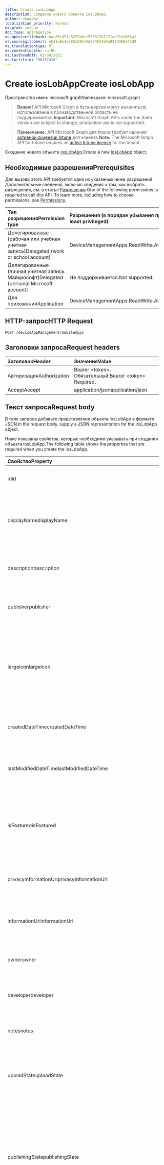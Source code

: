 ```yaml
---
title: Create iosLobApp
description: Создание нового объекта iosLobApp.
author: dougeby
localization_priority: Normal
ms.prod: intune
doc_type: apiPageType
ms.openlocfilehash: bac65fd7fe3272b6cf52531781271ad22a2068a1
ms.sourcegitcommit: eb31a6b4a582a59b44df3453450a82fd366342d0
ms.translationtype: MT
ms.contentlocale: ru-RU
ms.lasthandoff: 02/09/2021
ms.locfileid: "50157416"
---
```

# <a name="create-ioslobapp"></a><span data-ttu-id="ef84f-103">Create iosLobApp</span><span class="sxs-lookup"><span data-stu-id="ef84f-103">Create iosLobApp</span></span>

<span data-ttu-id="ef84f-104">Пространство имен: microsoft.graph</span><span class="sxs-lookup"><span data-stu-id="ef84f-104">Namespace: microsoft.graph</span></span>

> <span data-ttu-id="ef84f-105">**Важно!** API Microsoft Graph в бета-версии могут изменяться; использование в производственной области не поддерживается.</span><span class="sxs-lookup"><span data-stu-id="ef84f-105">**Important:** Microsoft Graph APIs under the /beta version are subject to change; production use is not supported.</span></span>

> <span data-ttu-id="ef84f-106">**Примечание.** API Microsoft Graph для Intune требует наличия [активной лицензии Intune](https://go.microsoft.com/fwlink/?linkid=839381) для клиента.</span><span class="sxs-lookup"><span data-stu-id="ef84f-106">**Note:** The Microsoft Graph API for Intune requires an [active Intune license](https://go.microsoft.com/fwlink/?linkid=839381) for the tenant.</span></span>

<span data-ttu-id="ef84f-107">Создание нового объекта [iosLobApp](../resources/intune-apps-ioslobapp.md).</span><span class="sxs-lookup"><span data-stu-id="ef84f-107">Create a new [iosLobApp](../resources/intune-apps-ioslobapp.md) object.</span></span>

## <a name="prerequisites"></a><span data-ttu-id="ef84f-108">Необходимые разрешения</span><span class="sxs-lookup"><span data-stu-id="ef84f-108">Prerequisites</span></span>
<span data-ttu-id="ef84f-p101">Для вызова этого API требуется одно из указанных ниже разрешений. Дополнительные сведения, включая сведения о том, как выбрать разрешения, см. в статье [Разрешения](/graph/permissions-reference).</span><span class="sxs-lookup"><span data-stu-id="ef84f-p101">One of the following permissions is required to call this API. To learn more, including how to choose permissions, see [Permissions](/graph/permissions-reference).</span></span>

|<span data-ttu-id="ef84f-111">Тип разрешения</span><span class="sxs-lookup"><span data-stu-id="ef84f-111">Permission type</span></span>|<span data-ttu-id="ef84f-112">Разрешения (в порядке убывания привилегий)</span><span class="sxs-lookup"><span data-stu-id="ef84f-112">Permissions (from most to least privileged)</span></span>|
|:---|:---|
|<span data-ttu-id="ef84f-113">Делегированные (рабочая или учебная учетная запись)</span><span class="sxs-lookup"><span data-stu-id="ef84f-113">Delegated (work or school account)</span></span>|<span data-ttu-id="ef84f-114">DeviceManagementApps.ReadWrite.All</span><span class="sxs-lookup"><span data-stu-id="ef84f-114">DeviceManagementApps.ReadWrite.All</span></span>|
|<span data-ttu-id="ef84f-115">Делегированные (личная учетная запись Майкрософт)</span><span class="sxs-lookup"><span data-stu-id="ef84f-115">Delegated (personal Microsoft account)</span></span>|<span data-ttu-id="ef84f-116">Не поддерживается.</span><span class="sxs-lookup"><span data-stu-id="ef84f-116">Not supported.</span></span>|
|<span data-ttu-id="ef84f-117">Для приложений</span><span class="sxs-lookup"><span data-stu-id="ef84f-117">Application</span></span>|<span data-ttu-id="ef84f-118">DeviceManagementApps.ReadWrite.All</span><span class="sxs-lookup"><span data-stu-id="ef84f-118">DeviceManagementApps.ReadWrite.All</span></span>|

## <a name="http-request"></a><span data-ttu-id="ef84f-119">HTTP-запрос</span><span class="sxs-lookup"><span data-stu-id="ef84f-119">HTTP Request</span></span>
<!-- {
  "blockType": "ignored"
}
-->
``` http
POST /deviceAppManagement/mobileApps
```

## <a name="request-headers"></a><span data-ttu-id="ef84f-120">Заголовки запроса</span><span class="sxs-lookup"><span data-stu-id="ef84f-120">Request headers</span></span>
|<span data-ttu-id="ef84f-121">Заголовок</span><span class="sxs-lookup"><span data-stu-id="ef84f-121">Header</span></span>|<span data-ttu-id="ef84f-122">Значение</span><span class="sxs-lookup"><span data-stu-id="ef84f-122">Value</span></span>|
|:---|:---|
|<span data-ttu-id="ef84f-123">Авторизация</span><span class="sxs-lookup"><span data-stu-id="ef84f-123">Authorization</span></span>|<span data-ttu-id="ef84f-124">Bearer &lt;token&gt;. Обязательный.</span><span class="sxs-lookup"><span data-stu-id="ef84f-124">Bearer &lt;token&gt; Required.</span></span>|
|<span data-ttu-id="ef84f-125">Accept</span><span class="sxs-lookup"><span data-stu-id="ef84f-125">Accept</span></span>|<span data-ttu-id="ef84f-126">application/json</span><span class="sxs-lookup"><span data-stu-id="ef84f-126">application/json</span></span>|

## <a name="request-body"></a><span data-ttu-id="ef84f-127">Текст запроса</span><span class="sxs-lookup"><span data-stu-id="ef84f-127">Request body</span></span>
<span data-ttu-id="ef84f-128">В теле запроса добавьте представление объекта iosLobApp в формате JSON.</span><span class="sxs-lookup"><span data-stu-id="ef84f-128">In the request body, supply a JSON representation for the iosLobApp object.</span></span>

<span data-ttu-id="ef84f-129">Ниже показаны свойства, которые необходимо указывать при создании объекта iosLobApp.</span><span class="sxs-lookup"><span data-stu-id="ef84f-129">The following table shows the properties that are required when you create the iosLobApp.</span></span>

|<span data-ttu-id="ef84f-130">Свойство</span><span class="sxs-lookup"><span data-stu-id="ef84f-130">Property</span></span>|<span data-ttu-id="ef84f-131">Тип</span><span class="sxs-lookup"><span data-stu-id="ef84f-131">Type</span></span>|<span data-ttu-id="ef84f-132">Описание</span><span class="sxs-lookup"><span data-stu-id="ef84f-132">Description</span></span>|
|:---|:---|:---|
|<span data-ttu-id="ef84f-133">id</span><span class="sxs-lookup"><span data-stu-id="ef84f-133">id</span></span>|<span data-ttu-id="ef84f-134">String</span><span class="sxs-lookup"><span data-stu-id="ef84f-134">String</span></span>|<span data-ttu-id="ef84f-135">Ключ объекта.</span><span class="sxs-lookup"><span data-stu-id="ef84f-135">Key of the entity.</span></span> <span data-ttu-id="ef84f-136">Наследуется от [mobileApp](../resources/intune-shared-mobileapp.md).</span><span class="sxs-lookup"><span data-stu-id="ef84f-136">Inherited from [mobileApp](../resources/intune-shared-mobileapp.md)</span></span>|
|<span data-ttu-id="ef84f-137">displayName</span><span class="sxs-lookup"><span data-stu-id="ef84f-137">displayName</span></span>|<span data-ttu-id="ef84f-138">String</span><span class="sxs-lookup"><span data-stu-id="ef84f-138">String</span></span>|<span data-ttu-id="ef84f-139">Название приложения, которое предоставил или импортировал администратор.</span><span class="sxs-lookup"><span data-stu-id="ef84f-139">The admin provided or imported title of the app.</span></span> <span data-ttu-id="ef84f-140">Наследуется от [mobileApp](../resources/intune-shared-mobileapp.md).</span><span class="sxs-lookup"><span data-stu-id="ef84f-140">Inherited from [mobileApp](../resources/intune-shared-mobileapp.md)</span></span>|
|<span data-ttu-id="ef84f-141">description</span><span class="sxs-lookup"><span data-stu-id="ef84f-141">description</span></span>|<span data-ttu-id="ef84f-142">String</span><span class="sxs-lookup"><span data-stu-id="ef84f-142">String</span></span>|<span data-ttu-id="ef84f-143">Описание приложения.</span><span class="sxs-lookup"><span data-stu-id="ef84f-143">The description of the app.</span></span> <span data-ttu-id="ef84f-144">Наследуется от [mobileApp](../resources/intune-shared-mobileapp.md).</span><span class="sxs-lookup"><span data-stu-id="ef84f-144">Inherited from [mobileApp](../resources/intune-shared-mobileapp.md)</span></span>|
|<span data-ttu-id="ef84f-145">publisher</span><span class="sxs-lookup"><span data-stu-id="ef84f-145">publisher</span></span>|<span data-ttu-id="ef84f-146">String</span><span class="sxs-lookup"><span data-stu-id="ef84f-146">String</span></span>|<span data-ttu-id="ef84f-147">Издатель приложения.</span><span class="sxs-lookup"><span data-stu-id="ef84f-147">The publisher of the app.</span></span> <span data-ttu-id="ef84f-148">Наследуется от [mobileApp](../resources/intune-shared-mobileapp.md).</span><span class="sxs-lookup"><span data-stu-id="ef84f-148">Inherited from [mobileApp](../resources/intune-shared-mobileapp.md)</span></span>|
|<span data-ttu-id="ef84f-149">largeIcon</span><span class="sxs-lookup"><span data-stu-id="ef84f-149">largeIcon</span></span>|[<span data-ttu-id="ef84f-150">mimeContent</span><span class="sxs-lookup"><span data-stu-id="ef84f-150">mimeContent</span></span>](../resources/intune-shared-mimecontent.md)|<span data-ttu-id="ef84f-151">Представляет большой значок, который отображается в сведениях о приложении, используется для отправки значка.</span><span class="sxs-lookup"><span data-stu-id="ef84f-151">The large icon, to be displayed in the app details and used for upload of the icon.</span></span> <span data-ttu-id="ef84f-152">Наследуется от [mobileApp](../resources/intune-shared-mobileapp.md).</span><span class="sxs-lookup"><span data-stu-id="ef84f-152">Inherited from [mobileApp](../resources/intune-shared-mobileapp.md)</span></span>|
|<span data-ttu-id="ef84f-153">createdDateTime</span><span class="sxs-lookup"><span data-stu-id="ef84f-153">createdDateTime</span></span>|<span data-ttu-id="ef84f-154">DateTimeOffset</span><span class="sxs-lookup"><span data-stu-id="ef84f-154">DateTimeOffset</span></span>|<span data-ttu-id="ef84f-155">Дата и время создания приложения.</span><span class="sxs-lookup"><span data-stu-id="ef84f-155">The date and time the app was created.</span></span> <span data-ttu-id="ef84f-156">Наследуется от [mobileApp](../resources/intune-shared-mobileapp.md).</span><span class="sxs-lookup"><span data-stu-id="ef84f-156">Inherited from [mobileApp](../resources/intune-shared-mobileapp.md)</span></span>|
|<span data-ttu-id="ef84f-157">lastModifiedDateTime</span><span class="sxs-lookup"><span data-stu-id="ef84f-157">lastModifiedDateTime</span></span>|<span data-ttu-id="ef84f-158">DateTimeOffset</span><span class="sxs-lookup"><span data-stu-id="ef84f-158">DateTimeOffset</span></span>|<span data-ttu-id="ef84f-159">Дата и время последнего изменения приложения.</span><span class="sxs-lookup"><span data-stu-id="ef84f-159">The date and time the app was last modified.</span></span> <span data-ttu-id="ef84f-160">Наследуется от [mobileApp](../resources/intune-shared-mobileapp.md).</span><span class="sxs-lookup"><span data-stu-id="ef84f-160">Inherited from [mobileApp](../resources/intune-shared-mobileapp.md)</span></span>|
|<span data-ttu-id="ef84f-161">isFeatured</span><span class="sxs-lookup"><span data-stu-id="ef84f-161">isFeatured</span></span>|<span data-ttu-id="ef84f-162">Boolean</span><span class="sxs-lookup"><span data-stu-id="ef84f-162">Boolean</span></span>|<span data-ttu-id="ef84f-163">Значение, которое показывает, отмечено ли приложение как подобранное администратором. Наследуется от объекта [mobileApp](../resources/intune-shared-mobileapp.md).</span><span class="sxs-lookup"><span data-stu-id="ef84f-163">The value indicating whether the app is marked as featured by the admin. Inherited from [mobileApp](../resources/intune-shared-mobileapp.md)</span></span>|
|<span data-ttu-id="ef84f-164">privacyInformationUrl</span><span class="sxs-lookup"><span data-stu-id="ef84f-164">privacyInformationUrl</span></span>|<span data-ttu-id="ef84f-165">String</span><span class="sxs-lookup"><span data-stu-id="ef84f-165">String</span></span>|<span data-ttu-id="ef84f-166">URL-адрес заявления о конфиденциальности.</span><span class="sxs-lookup"><span data-stu-id="ef84f-166">The privacy statement Url.</span></span> <span data-ttu-id="ef84f-167">Наследуется от [mobileApp](../resources/intune-shared-mobileapp.md).</span><span class="sxs-lookup"><span data-stu-id="ef84f-167">Inherited from [mobileApp](../resources/intune-shared-mobileapp.md)</span></span>|
|<span data-ttu-id="ef84f-168">informationUrl</span><span class="sxs-lookup"><span data-stu-id="ef84f-168">informationUrl</span></span>|<span data-ttu-id="ef84f-169">String</span><span class="sxs-lookup"><span data-stu-id="ef84f-169">String</span></span>|<span data-ttu-id="ef84f-170">URL-адрес страницы с дополнительными сведениями.</span><span class="sxs-lookup"><span data-stu-id="ef84f-170">The more information Url.</span></span> <span data-ttu-id="ef84f-171">Наследуется от [mobileApp](../resources/intune-shared-mobileapp.md).</span><span class="sxs-lookup"><span data-stu-id="ef84f-171">Inherited from [mobileApp](../resources/intune-shared-mobileapp.md)</span></span>|
|<span data-ttu-id="ef84f-172">owner</span><span class="sxs-lookup"><span data-stu-id="ef84f-172">owner</span></span>|<span data-ttu-id="ef84f-173">String</span><span class="sxs-lookup"><span data-stu-id="ef84f-173">String</span></span>|<span data-ttu-id="ef84f-174">Владелец приложения.</span><span class="sxs-lookup"><span data-stu-id="ef84f-174">The owner of the app.</span></span> <span data-ttu-id="ef84f-175">Наследуется от [mobileApp](../resources/intune-shared-mobileapp.md).</span><span class="sxs-lookup"><span data-stu-id="ef84f-175">Inherited from [mobileApp](../resources/intune-shared-mobileapp.md)</span></span>|
|<span data-ttu-id="ef84f-176">developer</span><span class="sxs-lookup"><span data-stu-id="ef84f-176">developer</span></span>|<span data-ttu-id="ef84f-177">String</span><span class="sxs-lookup"><span data-stu-id="ef84f-177">String</span></span>|<span data-ttu-id="ef84f-178">Разработчик приложения.</span><span class="sxs-lookup"><span data-stu-id="ef84f-178">The developer of the app.</span></span> <span data-ttu-id="ef84f-179">Наследуется от [mobileApp](../resources/intune-shared-mobileapp.md).</span><span class="sxs-lookup"><span data-stu-id="ef84f-179">Inherited from [mobileApp](../resources/intune-shared-mobileapp.md)</span></span>|
|<span data-ttu-id="ef84f-180">notes</span><span class="sxs-lookup"><span data-stu-id="ef84f-180">notes</span></span>|<span data-ttu-id="ef84f-181">String</span><span class="sxs-lookup"><span data-stu-id="ef84f-181">String</span></span>|<span data-ttu-id="ef84f-182">Заметки для приложения.</span><span class="sxs-lookup"><span data-stu-id="ef84f-182">Notes for the app.</span></span> <span data-ttu-id="ef84f-183">Наследуется от [mobileApp](../resources/intune-shared-mobileapp.md).</span><span class="sxs-lookup"><span data-stu-id="ef84f-183">Inherited from [mobileApp](../resources/intune-shared-mobileapp.md)</span></span>|
|<span data-ttu-id="ef84f-184">uploadState</span><span class="sxs-lookup"><span data-stu-id="ef84f-184">uploadState</span></span>|<span data-ttu-id="ef84f-185">Int32</span><span class="sxs-lookup"><span data-stu-id="ef84f-185">Int32</span></span>|<span data-ttu-id="ef84f-186">Состояние отправки.</span><span class="sxs-lookup"><span data-stu-id="ef84f-186">The upload state.</span></span> <span data-ttu-id="ef84f-187">Возможные значения: 0- `Not Ready` , 1 - `Ready` , 2 - `Processing` .</span><span class="sxs-lookup"><span data-stu-id="ef84f-187">Possible values are: 0 - `Not Ready`, 1 - `Ready`, 2 - `Processing`.</span></span> <span data-ttu-id="ef84f-188">Наследуется от [mobileApp](../resources/intune-shared-mobileapp.md).</span><span class="sxs-lookup"><span data-stu-id="ef84f-188">Inherited from [mobileApp](../resources/intune-shared-mobileapp.md)</span></span>|
|<span data-ttu-id="ef84f-189">publishingState</span><span class="sxs-lookup"><span data-stu-id="ef84f-189">publishingState</span></span>|[<span data-ttu-id="ef84f-190">mobileAppPublishingState</span><span class="sxs-lookup"><span data-stu-id="ef84f-190">mobileAppPublishingState</span></span>](../resources/intune-apps-mobileapppublishingstate.md)|<span data-ttu-id="ef84f-191">Состояние публикации для приложения.</span><span class="sxs-lookup"><span data-stu-id="ef84f-191">The publishing state for the app.</span></span> <span data-ttu-id="ef84f-192">Приложение невозможно назначить, если оно не опубликовано.</span><span class="sxs-lookup"><span data-stu-id="ef84f-192">The app cannot be assigned unless the app is published.</span></span> <span data-ttu-id="ef84f-193">Наследуется от [mobileApp.](../resources/intune-shared-mobileapp.md)</span><span class="sxs-lookup"><span data-stu-id="ef84f-193">Inherited from [mobileApp](../resources/intune-shared-mobileapp.md).</span></span> <span data-ttu-id="ef84f-194">Возможные значения: `notPublished`, `processing`, `published`.</span><span class="sxs-lookup"><span data-stu-id="ef84f-194">Possible values are: `notPublished`, `processing`, `published`.</span></span>|
|<span data-ttu-id="ef84f-195">isAssigned</span><span class="sxs-lookup"><span data-stu-id="ef84f-195">isAssigned</span></span>|<span data-ttu-id="ef84f-196">Boolean</span><span class="sxs-lookup"><span data-stu-id="ef84f-196">Boolean</span></span>|<span data-ttu-id="ef84f-197">Значение, указывающее, назначено ли приложению хотя бы одна группа.</span><span class="sxs-lookup"><span data-stu-id="ef84f-197">The value indicating whether the app is assigned to at least one group.</span></span> <span data-ttu-id="ef84f-198">Наследуется от [mobileApp](../resources/intune-shared-mobileapp.md).</span><span class="sxs-lookup"><span data-stu-id="ef84f-198">Inherited from [mobileApp](../resources/intune-shared-mobileapp.md)</span></span>|
|<span data-ttu-id="ef84f-199">roleScopeTagIds</span><span class="sxs-lookup"><span data-stu-id="ef84f-199">roleScopeTagIds</span></span>|<span data-ttu-id="ef84f-200">Коллекция String</span><span class="sxs-lookup"><span data-stu-id="ef84f-200">String collection</span></span>|<span data-ttu-id="ef84f-201">Список ид тегов области для этого мобильного приложения.</span><span class="sxs-lookup"><span data-stu-id="ef84f-201">List of scope tag ids for this mobile app.</span></span> <span data-ttu-id="ef84f-202">Наследуется от [mobileApp](../resources/intune-shared-mobileapp.md).</span><span class="sxs-lookup"><span data-stu-id="ef84f-202">Inherited from [mobileApp](../resources/intune-shared-mobileapp.md)</span></span>|
|<span data-ttu-id="ef84f-203">dependentAppCount</span><span class="sxs-lookup"><span data-stu-id="ef84f-203">dependentAppCount</span></span>|<span data-ttu-id="ef84f-204">Int32</span><span class="sxs-lookup"><span data-stu-id="ef84f-204">Int32</span></span>|<span data-ttu-id="ef84f-205">Общее количество зависимостей, которые есть у этого приложения.</span><span class="sxs-lookup"><span data-stu-id="ef84f-205">The total number of dependencies the child app has.</span></span> <span data-ttu-id="ef84f-206">Наследуется от [mobileApp](../resources/intune-shared-mobileapp.md).</span><span class="sxs-lookup"><span data-stu-id="ef84f-206">Inherited from [mobileApp](../resources/intune-shared-mobileapp.md)</span></span>|
|<span data-ttu-id="ef84f-207">supersedingAppCount</span><span class="sxs-lookup"><span data-stu-id="ef84f-207">supersedingAppCount</span></span>|<span data-ttu-id="ef84f-208">Int32</span><span class="sxs-lookup"><span data-stu-id="ef84f-208">Int32</span></span>|<span data-ttu-id="ef84f-209">Общее количество приложений, которые это приложение напрямую или косвенно перемежает.</span><span class="sxs-lookup"><span data-stu-id="ef84f-209">The total number of apps this app directly or indirectly supersedes.</span></span> <span data-ttu-id="ef84f-210">Наследуется от [mobileApp](../resources/intune-shared-mobileapp.md).</span><span class="sxs-lookup"><span data-stu-id="ef84f-210">Inherited from [mobileApp](../resources/intune-shared-mobileapp.md)</span></span>|
|<span data-ttu-id="ef84f-211">supersededAppCount</span><span class="sxs-lookup"><span data-stu-id="ef84f-211">supersededAppCount</span></span>|<span data-ttu-id="ef84f-212">Int32</span><span class="sxs-lookup"><span data-stu-id="ef84f-212">Int32</span></span>|<span data-ttu-id="ef84f-213">Общее количество приложений, которые это приложение напрямую или косвенно перемежает.</span><span class="sxs-lookup"><span data-stu-id="ef84f-213">The total number of apps this app is directly or indirectly superseded by.</span></span> <span data-ttu-id="ef84f-214">Наследуется от [mobileApp](../resources/intune-shared-mobileapp.md).</span><span class="sxs-lookup"><span data-stu-id="ef84f-214">Inherited from [mobileApp](../resources/intune-shared-mobileapp.md)</span></span>|
|<span data-ttu-id="ef84f-215">committedContentVersion</span><span class="sxs-lookup"><span data-stu-id="ef84f-215">committedContentVersion</span></span>|<span data-ttu-id="ef84f-216">String</span><span class="sxs-lookup"><span data-stu-id="ef84f-216">String</span></span>|<span data-ttu-id="ef84f-217">Внутренняя версия подтвержденного содержимого.</span><span class="sxs-lookup"><span data-stu-id="ef84f-217">The internal committed content version.</span></span> <span data-ttu-id="ef84f-218">Наследуется от [mobileLobApp](../resources/intune-apps-mobilelobapp.md).</span><span class="sxs-lookup"><span data-stu-id="ef84f-218">Inherited from [mobileLobApp](../resources/intune-apps-mobilelobapp.md)</span></span>|
|<span data-ttu-id="ef84f-219">fileName</span><span class="sxs-lookup"><span data-stu-id="ef84f-219">fileName</span></span>|<span data-ttu-id="ef84f-220">String</span><span class="sxs-lookup"><span data-stu-id="ef84f-220">String</span></span>|<span data-ttu-id="ef84f-221">Имя основного файла бизнес-приложения.</span><span class="sxs-lookup"><span data-stu-id="ef84f-221">The name of the main Lob application file.</span></span> <span data-ttu-id="ef84f-222">Наследуется от [mobileLobApp](../resources/intune-apps-mobilelobapp.md).</span><span class="sxs-lookup"><span data-stu-id="ef84f-222">Inherited from [mobileLobApp](../resources/intune-apps-mobilelobapp.md)</span></span>|
|<span data-ttu-id="ef84f-223">size</span><span class="sxs-lookup"><span data-stu-id="ef84f-223">size</span></span>|<span data-ttu-id="ef84f-224">Int64</span><span class="sxs-lookup"><span data-stu-id="ef84f-224">Int64</span></span>|<span data-ttu-id="ef84f-225">Общий размер, включая все отправленные файлы.</span><span class="sxs-lookup"><span data-stu-id="ef84f-225">The total size, including all uploaded files.</span></span> <span data-ttu-id="ef84f-226">Наследуется от [mobileLobApp](../resources/intune-apps-mobilelobapp.md).</span><span class="sxs-lookup"><span data-stu-id="ef84f-226">Inherited from [mobileLobApp](../resources/intune-apps-mobilelobapp.md)</span></span>|
|<span data-ttu-id="ef84f-227">bundleId</span><span class="sxs-lookup"><span data-stu-id="ef84f-227">bundleId</span></span>|<span data-ttu-id="ef84f-228">String</span><span class="sxs-lookup"><span data-stu-id="ef84f-228">String</span></span>|<span data-ttu-id="ef84f-229">Имя удостоверения.</span><span class="sxs-lookup"><span data-stu-id="ef84f-229">The Identity Name.</span></span>|
|<span data-ttu-id="ef84f-230">applicableDeviceType</span><span class="sxs-lookup"><span data-stu-id="ef84f-230">applicableDeviceType</span></span>|[<span data-ttu-id="ef84f-231">iosDeviceType</span><span class="sxs-lookup"><span data-stu-id="ef84f-231">iosDeviceType</span></span>](../resources/intune-apps-iosdevicetype.md)|<span data-ttu-id="ef84f-232">Архитектура iOS, которая поддерживается этим приложением.</span><span class="sxs-lookup"><span data-stu-id="ef84f-232">The iOS architecture for which this app can run on.</span></span>|
|<span data-ttu-id="ef84f-233">minimumSupportedOperatingSystem</span><span class="sxs-lookup"><span data-stu-id="ef84f-233">minimumSupportedOperatingSystem</span></span>|[<span data-ttu-id="ef84f-234">iosMinimumOperatingSystem</span><span class="sxs-lookup"><span data-stu-id="ef84f-234">iosMinimumOperatingSystem</span></span>](../resources/intune-apps-iosminimumoperatingsystem.md)|<span data-ttu-id="ef84f-235">Значение, которое представляет минимальную применимую версию операционной системы.</span><span class="sxs-lookup"><span data-stu-id="ef84f-235">The value for the minimum applicable operating system.</span></span>|
|<span data-ttu-id="ef84f-236">expirationDateTime</span><span class="sxs-lookup"><span data-stu-id="ef84f-236">expirationDateTime</span></span>|<span data-ttu-id="ef84f-237">DateTimeOffset</span><span class="sxs-lookup"><span data-stu-id="ef84f-237">DateTimeOffset</span></span>|<span data-ttu-id="ef84f-238">Срок действия.</span><span class="sxs-lookup"><span data-stu-id="ef84f-238">The expiration time.</span></span>|
|<span data-ttu-id="ef84f-239">versionNumber</span><span class="sxs-lookup"><span data-stu-id="ef84f-239">versionNumber</span></span>|<span data-ttu-id="ef84f-240">String</span><span class="sxs-lookup"><span data-stu-id="ef84f-240">String</span></span>|<span data-ttu-id="ef84f-241">Номер версии бизнес-приложения для iOS.</span><span class="sxs-lookup"><span data-stu-id="ef84f-241">The version number of iOS Line of Business (LoB) app.</span></span>|
|<span data-ttu-id="ef84f-242">buildNumber</span><span class="sxs-lookup"><span data-stu-id="ef84f-242">buildNumber</span></span>|<span data-ttu-id="ef84f-243">String</span><span class="sxs-lookup"><span data-stu-id="ef84f-243">String</span></span>|<span data-ttu-id="ef84f-244">Номер сборки бизнес-приложения для iOS.</span><span class="sxs-lookup"><span data-stu-id="ef84f-244">The build number of iOS Line of Business (LoB) app.</span></span>|
|<span data-ttu-id="ef84f-245">identityVersion</span><span class="sxs-lookup"><span data-stu-id="ef84f-245">identityVersion</span></span>|<span data-ttu-id="ef84f-246">String</span><span class="sxs-lookup"><span data-stu-id="ef84f-246">String</span></span>|<span data-ttu-id="ef84f-247">Версия удостоверения.</span><span class="sxs-lookup"><span data-stu-id="ef84f-247">The identity version.</span></span>|



## <a name="response"></a><span data-ttu-id="ef84f-248">Ответ</span><span class="sxs-lookup"><span data-stu-id="ef84f-248">Response</span></span>
<span data-ttu-id="ef84f-249">В случае успешного выполнения этот метод возвращает код ответа `201 Created` и объект [iosLobApp](../resources/intune-apps-ioslobapp.md) в теле ответа.</span><span class="sxs-lookup"><span data-stu-id="ef84f-249">If successful, this method returns a `201 Created` response code and a [iosLobApp](../resources/intune-apps-ioslobapp.md) object in the response body.</span></span>

## <a name="example"></a><span data-ttu-id="ef84f-250">Пример</span><span class="sxs-lookup"><span data-stu-id="ef84f-250">Example</span></span>

### <a name="request"></a><span data-ttu-id="ef84f-251">Запрос</span><span class="sxs-lookup"><span data-stu-id="ef84f-251">Request</span></span>
<span data-ttu-id="ef84f-252">Ниже приведен пример запроса.</span><span class="sxs-lookup"><span data-stu-id="ef84f-252">Here is an example of the request.</span></span>
``` http
POST https://graph.microsoft.com/beta/deviceAppManagement/mobileApps
Content-type: application/json
Content-length: 1488

{
  "@odata.type": "#microsoft.graph.iosLobApp",
  "displayName": "Display Name value",
  "description": "Description value",
  "publisher": "Publisher value",
  "largeIcon": {
    "@odata.type": "microsoft.graph.mimeContent",
    "type": "Type value",
    "value": "dmFsdWU="
  },
  "isFeatured": true,
  "privacyInformationUrl": "https://example.com/privacyInformationUrl/",
  "informationUrl": "https://example.com/informationUrl/",
  "owner": "Owner value",
  "developer": "Developer value",
  "notes": "Notes value",
  "uploadState": 11,
  "publishingState": "processing",
  "isAssigned": true,
  "roleScopeTagIds": [
    "Role Scope Tag Ids value"
  ],
  "dependentAppCount": 1,
  "supersedingAppCount": 3,
  "supersededAppCount": 2,
  "committedContentVersion": "Committed Content Version value",
  "fileName": "File Name value",
  "size": 4,
  "bundleId": "Bundle Id value",
  "applicableDeviceType": {
    "@odata.type": "microsoft.graph.iosDeviceType",
    "iPad": true,
    "iPhoneAndIPod": true
  },
  "minimumSupportedOperatingSystem": {
    "@odata.type": "microsoft.graph.iosMinimumOperatingSystem",
    "v8_0": true,
    "v9_0": true,
    "v10_0": true,
    "v11_0": true,
    "v12_0": true,
    "v13_0": true,
    "v14_0": true
  },
  "expirationDateTime": "2016-12-31T23:57:57.2481234-08:00",
  "versionNumber": "Version Number value",
  "buildNumber": "Build Number value",
  "identityVersion": "Identity Version value"
}
```

### <a name="response"></a><span data-ttu-id="ef84f-253">Отклик</span><span class="sxs-lookup"><span data-stu-id="ef84f-253">Response</span></span>
<span data-ttu-id="ef84f-p124">Ниже приведен пример отклика. Примечание. Объект отклика, показанный здесь, может быть усечен для краткости. При фактическом вызове будут возвращены все свойства.</span><span class="sxs-lookup"><span data-stu-id="ef84f-p124">Here is an example of the response. Note: The response object shown here may be truncated for brevity. All of the properties will be returned from an actual call.</span></span>
``` http
HTTP/1.1 201 Created
Content-Type: application/json
Content-Length: 1660

{
  "@odata.type": "#microsoft.graph.iosLobApp",
  "id": "b34052ea-52ea-b340-ea52-40b3ea5240b3",
  "displayName": "Display Name value",
  "description": "Description value",
  "publisher": "Publisher value",
  "largeIcon": {
    "@odata.type": "microsoft.graph.mimeContent",
    "type": "Type value",
    "value": "dmFsdWU="
  },
  "createdDateTime": "2017-01-01T00:02:43.5775965-08:00",
  "lastModifiedDateTime": "2017-01-01T00:00:35.1329464-08:00",
  "isFeatured": true,
  "privacyInformationUrl": "https://example.com/privacyInformationUrl/",
  "informationUrl": "https://example.com/informationUrl/",
  "owner": "Owner value",
  "developer": "Developer value",
  "notes": "Notes value",
  "uploadState": 11,
  "publishingState": "processing",
  "isAssigned": true,
  "roleScopeTagIds": [
    "Role Scope Tag Ids value"
  ],
  "dependentAppCount": 1,
  "supersedingAppCount": 3,
  "supersededAppCount": 2,
  "committedContentVersion": "Committed Content Version value",
  "fileName": "File Name value",
  "size": 4,
  "bundleId": "Bundle Id value",
  "applicableDeviceType": {
    "@odata.type": "microsoft.graph.iosDeviceType",
    "iPad": true,
    "iPhoneAndIPod": true
  },
  "minimumSupportedOperatingSystem": {
    "@odata.type": "microsoft.graph.iosMinimumOperatingSystem",
    "v8_0": true,
    "v9_0": true,
    "v10_0": true,
    "v11_0": true,
    "v12_0": true,
    "v13_0": true,
    "v14_0": true
  },
  "expirationDateTime": "2016-12-31T23:57:57.2481234-08:00",
  "versionNumber": "Version Number value",
  "buildNumber": "Build Number value",
  "identityVersion": "Identity Version value"
}
```




